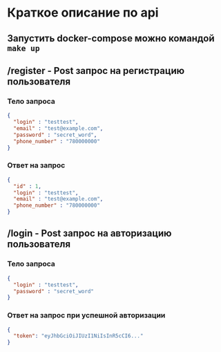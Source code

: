 # Краткое описание по api

## Запустить docker-compose можно командой ```make up```

## /register - Post запрос на регистрацию пользователя

### Тело запроса
```json 
{
  "login" : "testtest",
  "email" : "test@example.com",
  "password" : "secret_word",
  "phone_number" : "780000000"
}
```
### Ответ на запрос
```json
{
  "id" : 1,
  "login" : "testtest",
  "email" : "test@example.com",
  "phone_number" : "780000000"
}
```

## /login - Post запрос на авторизацию пользователя
### Тело запроса
```json
{
  "login" : "testtest",
  "password" : "secret_word"
}
```
### Ответ на запрос при успешной авторизации
```json
{
  "token": "eyJhbGciOiJIUzI1NiIsInR5cCI6..."
}
```
